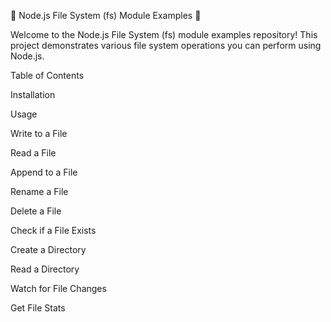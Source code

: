 🌟 Node.js File System (fs) Module Examples 🌟

Welcome to the Node.js File System (fs) module examples repository! This project demonstrates various file system operations you can perform using Node.js.

Table of Contents

Installation

Usage

Write to a File

Read a File

Append to a File

Rename a File

Delete a File

Check if a File Exists

Create a Directory

Read a Directory

Watch for File Changes

Get File Stats
